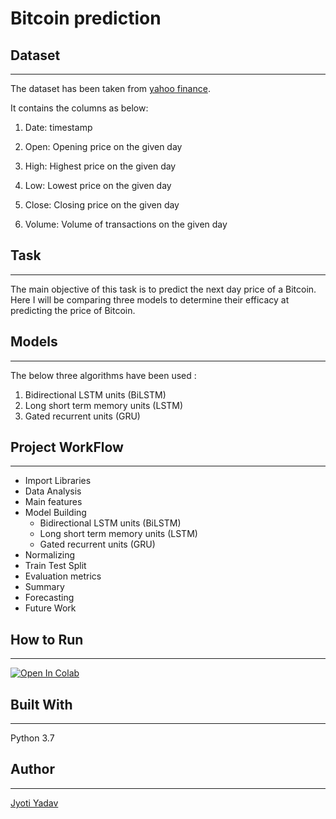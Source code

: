 # Bitcoin prediction

## Dataset
------------------------------
The dataset has been taken from [yahoo finance](https://finance.yahoo.com/quote/BTC-USD/history?p=BTC-USD&guccounter=1&guce_referrer=aHR0cHM6Ly94Z2psb2F4cHRpYS00OTZmZjJlOWM2ZDIyMTE2LTAtY29sYWIuZ29vZ2xldXNlcmNvbnRlbnQuY29tLw&guce_referrer_sig=AQAAAG7eCjY5mYOAN15C-huf3lJw0M19Ds7TqowAB9gpOjPGoPsGuXFYipGWNPvuJee30nGB42V8yWHXqWrSmT1vyZ_PWGPvV1UI_N8N-LHuW2R6FSFWCtEomIMAeJ0J0xGhN9FWKGrsg-HPbEuh_RyQJYkLheSDCadb4cjFY20Kp3AD).

It contains the columns as below:

1. Date: timestamp

2. Open: Opening price on the given day

3. High: Highest price on the given day

4. Low: Lowest price on the given day

5. Close: Closing price on the given day

6. Volume: Volume of transactions on the given day

## Task
-----------------------------------------
The main objective of this task is to predict the next day price of a Bitcoin. Here I will be comparing three models to determine their efficacy at predicting the price of Bitcoin.


## Models
-------------------------------------
The below three algorithms have been used :
1. Bidirectional LSTM units (BiLSTM)
2. Long short term memory units (LSTM)
3. Gated recurrent units (GRU)


## Project WorkFlow
--------------------------------------------
* Import Libraries
* Data Analysis​
* Main features​
* Model Building​
    * Bidirectional LSTM units (BiLSTM)
    * Long short term memory units (LSTM)
    * Gated recurrent units (GRU)
* Normalizing​
* Train Test Split​
* Evaluation metrics​
* Summary​
* Forecasting​
* Future Work


## How to Run
----------
[![Open In Colab](https://colab.research.google.com/assets/colab-badge.svg)](https://colab.research.google.com/drive/1AKYf8dD6lZLiOd7QxE5saW43EjcSMECk#scrollTo=cfF-p-cNgnFd)


## Built With
---------------------------------
Python 3.7

## Author
-------------------------------
[Jyoti Yadav](https://www.linkedin.com/in/jyoti-yadav-64916b160/)




